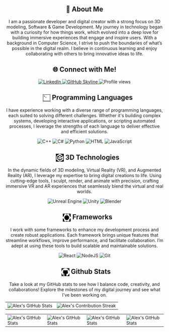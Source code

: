 <div align="center">
  <h2>🚀 About Me</h2>
  <p>I am a passionate developer and digital creator with a strong focus on 3D modeling, Software & Game Development. My journey in technology began with a curiosity for how things work, which evolved into a deep love for building immersive experiences that engage and inspire users. With a background in Computer Science, I strive to push the boundaries of what’s possible in the digital realm. I believe in continuous learning and enjoy collaborating with others to bring innovative ideas to life.</p>
</div>

<!-- Connect with me  -->
<div align="center">
  <h2>🌐 Connect with Me!</h2>
  <!-- Replace href with your links -->
  <a href="https://www.linkedin.com/in/alejandrosuarezgonzalez//">
      <img src="https://img.shields.io/badge/LinkedIn-0077B5?style=for-the-badge&logo=linkedin&logoColor=white" alt="LinkedIn"/>
  </a>
  <a href="https://github.com/ASuarez18/ASuarez18" target="_blank">
  <img src="https://img.shields.io/badge/View%20on%20GitHub-%230077B5.svg?&style=for-the-badge&logo=github&logoColor=white" alt="GitHub Skyline"/>
  </a>
  <img src="https://komarev.com/ghpvc/?username=ASuarez&style=for-the-badge" alt="Profile views" />
</div>

<!-- My Commits
<div align="center">
  <h2>
    <img src="icons/github-icon.svg" alt="Icono SVG" style="width: 25px; height: 25px; margin-left: 10px; vertical-align: middle; filter: invert(100%) sepia(0%) saturate(0%) hue-rotate(0deg) brightness(100%) contrast(100%);"/>
    <span>Github Commits</span>
  </h2>
    <p>This section highlights my daily activity and showcases the repositories I'm currently working on. Each commit reflects progress or fixes in ongoing projects, emphasizing my focus on continuous improvement and collaborative development. Check out the commit messages for a detailed look at what I've been working on recently.</p>
</div> -->

<!-- Programming Languages -->
<div align="center">
  <h2>
    <img src="icons/programming-icon.svg" alt="Programming Language Icon" style="width: 25px; height: 25px; margin-left: 20px; vertical-align: middle; filter: invert(100%) sepia(0%) saturate(0%) hue-rotate(0deg) brightness(100%) contrast(100%);"/>
    <span>Programming Languages</span>
  </h2>
  <p>I have experience working with a diverse range of programming languages, each suited to solving different challenges. Whether it's building complex systems, developing interactive applications, or scripting automated processes, I leverage the strengths of each language to deliver effective and efficient solutions.</p>
  <img src="https://img.shields.io/badge/C%2B%2B-00599C?style=for-the-badge&logo=C%2B%2B" alt="C++"/>
  <img src="https://img.shields.io/badge/C%23-6A0083?style=for-the-badge" alt="C#" />
  <img src="https://img.shields.io/badge/Python-3776AB?style=for-the-badge&logo=python&logoColor=white" alt="Python"/>
  <img src="https://img.shields.io/badge/HTML-E34F26?style=for-the-badge&logo=html5&logoColor=white" alt="HTML"/>
  <img src="https://img.shields.io/badge/JavaScript-F7DF1E?style=for-the-badge&logo=javascript&logoColor=black" alt="JavaScript"/>
</div>

<!-- 3D Technologies -->
<div align="center">
  <h2>
    <img src="icons/3d-icon.svg" alt="3D Icon" style="width: 25px; height: 25px; margin-left: 20px; vertical-align: middle; filter: invert(100%) sepia(0%) saturate(0%) hue-rotate(0deg) brightness(100%) contrast(100%);"/>
    <span>3D Technologies</span>
  </h2>
  <p>In the dynamic fields of 3D modeling, Virtual Reality (VR), and Augmented Reality (AR), I leverage my expertise to bring digital creations to life. Using cutting-edge tools, I sculpt, render, and animate with precision, crafting immersive VR and AR experiences that seamlessly blend the virtual and real worlds.</p>
  <!-- Replace with your 3D/VR/AR skills -->
  <img src="https://img.shields.io/badge/Unreal_Engine-313131?style=for-the-badge&logo=unreal-engine&logoColor=white" alt="Unreal Engine"/>
  <img src="https://img.shields.io/badge/Unity-000000?style=for-the-badge&logo=unity&logoColor=white" alt="Unity"/>
  <img src="https://img.shields.io/badge/Blender-E87D0D?style=for-the-badge&logo=blender&logoColor=white" alt="Blender"/>
</div>

<!-- Frameworks -->
<div align="center">
  <h2>
    <img src="icons/framework-icon.svg" alt="Framework Icon" style="width: 25px; height: 25px; margin-left: 20px; vertical-align: middle; filter: invert(100%) sepia(0%) saturate(0%) hue-rotate(0deg) brightness(100%) contrast(100%);"/>
    <span>Frameworks</span>
  </h2>
  <p>I work with some frameworks to enhance my development process and create robust applications. Each framework brings unique features that streamline workflows, improve performance, and facilitate collaboration. I’m adept at using these tools to build scalable and maintainable solutions.</p>
  <img src="https://img.shields.io/badge/React-20232A?style=for-the-badge&logo=react&logoColor=61DAFB" alt="React"/>
<img src="https://img.shields.io/badge/NODE.JS-5FA04E?style=for-the-badge&logo=node.js&logoColor=white" alt="NodeJS"/>
<img src="https://img.shields.io/badge/Git-F05032?style=for-the-badge&logo=git&logoColor=white" alt="Git"/>
</div>

<!-- Github Stats -->
<div align="center">
<h2>
  <img src="icons/github-icon.svg" alt="GitHub Icon" style="width: 25px; height: 25px; margin-left: 10px; vertical-align: middle; filter: invert(100%) sepia(0%) saturate(0%) hue-rotate(0deg) brightness(100%) contrast(100%);"/>
  <span>Github Stats</span>
</h2>
<p>Take a look at my GitHub stats to see how I balance code, creativity, and collaborations! Explore the milestones of my digital journey and see what I've been working on.</p>
 <table align="center" width="100%" height="100%" >
    <tr>
       <td><img style="border: none;" src="https://github-profile-summary-cards.vercel.app/api/cards/profile-details?username=asuarez18&theme=github_dark" alt="Alex's GitHub Stats"/></td>   
       <td><img style="border: none;" src="https://github-readme-streak-stats.herokuapp.com/?user=asuarez18&theme=merko" alt="Alex's Contribution Streak"/></td>
    </tr>
 </table>

 <table align="center" width="100%" height="100%" >
    <tr>
        <td><img style="border: none;" src="https://github-profile-summary-cards.vercel.app/api/cards/stats?username=asuarez18&theme=github_dark" alt="Alex's GitHub Stats"/></td>
        <td><img style="border: none;" src="https://github-profile-summary-cards.vercel.app/api/cards/productive-time?username=asuarez18&theme=github_dark&utcOffset=10" alt="Alex's GitHub Stats"/>
        <td><img style="border: none;" src="https://github-profile-summary-cards.vercel.app/api/cards/repos-per-language?username=asuarez18&theme=github_dark" alt="Alex's GitHub Stats"/></td>
        <td><img style="border: none;" src="https://github-profile-summary-cards.vercel.app/api/cards/most-commit-language?username=asuarez18&theme=github_dark" alt="Alex's GitHub Stats"/></td>
    </tr>
 </table>
